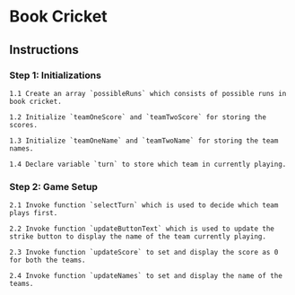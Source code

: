 # Book Cricket

## Instructions

### Step 1: Initializations

    1.1 Create an array `possibleRuns` which consists of possible runs in book cricket.

    1.2 Initialize `teamOneScore` and `teamTwoScore` for storing the scores.

    1.3 Initialize `teamOneName` and `teamTwoName` for storing the team names.

    1.4 Declare variable `turn` to store which team in currently playing.

### Step 2: Game Setup

    2.1 Invoke function `selectTurn` which is used to decide which team plays first.

    2.2 Invoke function `updateButtonText` which is used to update the strike button to display the name of the team currently playing.

    2.3 Invoke function `updateScore` to set and display the score as 0 for both the teams.

    2.4 Invoke function `updateNames` to set and display the name of the teams.

